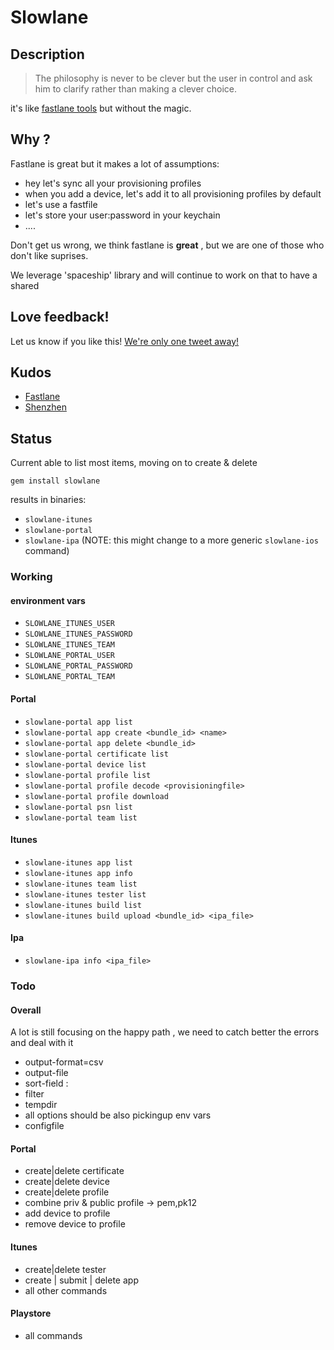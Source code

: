 # Slowlane
## Description
> The philosophy is never to be clever but the user in control and ask him to clarify rather than making a clever choice.

it's like [fastlane tools](https://fastlane.tools) but without the magic.

## Why ? 

Fastlane is great but it makes a lot of assumptions:
- hey let's sync all your provisioning profiles
- when you add a device, let's add it to all provisioning profiles by default
- let's use a fastfile
- let's store your user:password in your keychain
- ....

Don't get us wrong, we think fastlane is  **great** , but we are one of those who don't like suprises.

We leverage 'spaceship' library and will continue to work on that to have a shared 

## Love feedback!
Let us know if you like this! [We're only one tweet away!](http://twitter.com/slowlanetools)

## Kudos
- [Fastlane](https://github.com/fastlane/fastlane)
- [Shenzhen](https://github.com/nomad/shenzhen)

## Status
Current able to list most items, moving on to create & delete

`gem install slowlane`

results in binaries: 
- `slowlane-itunes`
- `slowlane-portal`
- `slowlane-ipa` (NOTE: this might change to a more generic `slowlane-ios` command)

### Working
#### environment vars
- `SLOWLANE_ITUNES_USER`
- `SLOWLANE_ITUNES_PASSWORD`
- `SLOWLANE_ITUNES_TEAM`
- `SLOWLANE_PORTAL_USER`
- `SLOWLANE_PORTAL_PASSWORD`
- `SLOWLANE_PORTAL_TEAM`

#### Portal
- `slowlane-portal app list`
- `slowlane-portal app create <bundle_id> <name>`
- `slowlane-portal app delete <bundle_id>`
- `slowlane-portal certificate list`
- `slowlane-portal device list`
- `slowlane-portal profile list`
- `slowlane-portal profile decode <provisioningfile>`
- `slowlane-portal profile download`
- `slowlane-portal psn list`
- `slowlane-portal team list`

#### Itunes
- `slowlane-itunes app list`
- `slowlane-itunes app info`
- `slowlane-itunes team list`
- `slowlane-itunes tester list`
- `slowlane-itunes build list`
- `slowlane-itunes build upload <bundle_id> <ipa_file>`

#### Ipa
- `slowlane-ipa info <ipa_file>`

### Todo
#### Overall
A lot is still focusing on the happy path , we need to catch better the errors and deal with it
- output-format=csv
- output-file
- sort-field : 
- filter
- tempdir
- all options should be also pickingup env vars
- configfile

#### Portal
- create|delete certificate
- create|delete device
- create|delete profile
- combine priv & public profile -> pem,pk12
- add device to profile
- remove device to profile

#### Itunes
- create|delete tester
- create | submit | delete app
- all other commands

#### Playstore
- all commands
